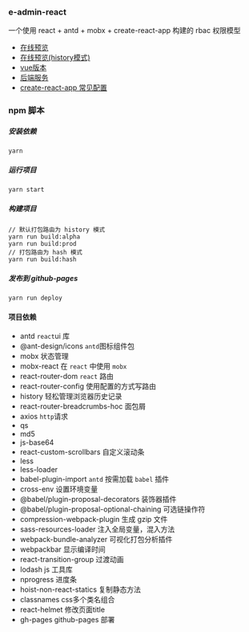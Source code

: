 ### e-admin-react
一个使用 react + antd + mobx + create-react-app 构建的 rbac 权限模型

- [在线预览](https://qyhever.top/e-admin-react)
- [在线预览(history模式)](https://qyhever.com/e-admin-react)
- [vue版本](https://github.com/qyhever/e-admin-vue/)
- [后端服务](https://github.com/qyhever/e-admin-server/)
- [create-react-app 常见配置](https://segmentfault.com/a/1190000023327242)

### npm 脚本
##### 安装依赖
```shell
yarn
```

##### 运行项目

```shell
yarn start
```

##### 构建项目

```shell
// 默认打包路由为 history 模式
yarn run build:alpha
yarn run build:prod
// 打包路由为 hash 模式
yarn run build:hash
```

##### 发布到 github-pages
```shell
yarn run deploy
```

#### 项目依赖

- antd `react`ui 库
- @ant-design/icons `antd`图标组件包
- mobx 状态管理
- mobx-react 在 `react` 中使用 `mobx`
- react-router-dom `react` 路由
- react-router-config 使用配置的方式写路由
- history 轻松管理浏览器历史记录
- react-router-breadcrumbs-hoc 面包屑
- axios `http`请求
- qs
- md5
- js-base64
- react-custom-scrollbars 自定义滚动条
- less
- less-loader
- babel-plugin-import `antd` 按需加载 `babel` 插件
- cross-env 设置环境变量
- @babel/plugin-proposal-decorators 装饰器插件
- @babel/plugin-proposal-optional-chaining 可选链操作符
- compression-webpack-plugin 生成 gzip 文件
- sass-resources-loader 注入全局变量，混入方法
- webpack-bundle-analyzer 可视化打包分析插件
- webpackbar 显示编译时间
- react-transition-group 过渡动画
- lodash js 工具库
- nprogress 进度条
- hoist-non-react-statics 复制静态方法
- classnames css多个类名组合
- react-helmet 修改页面title
- gh-pages github-pages 部署
